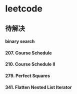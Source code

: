 # leetcode

## 待解决

#### binary search

#### 207. Course Schedule
#### 210. Course Schedule II

#### 279. Perfect Squares

#### 341. Flatten Nested List Iterator